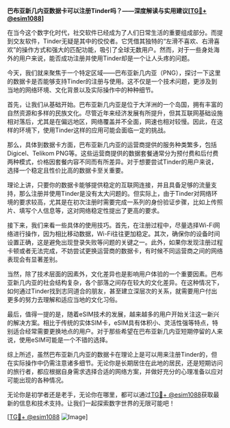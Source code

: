 **巴布亚新几内亚数据卡可以注册Tinder吗？——深度解读与实用建议[[TG💪+ @esim1088](https://t.me/s/esim1088)]**

在当今这个数字化时代，社交软件已经成为了人们日常生活的重要组成部分。而提到交友软件，Tinder无疑是其中的佼佼者。它凭借其独特的“左滑不喜欢、右滑喜欢”的操作方式和强大的匹配功能，吸引了全球无数用户。然而，对于一些身处海外的用户来说，能否成功注册并使用Tinder却是一个让人头疼的问题。

今天，我们就来聚焦于一个特定区域——巴布亚新几内亚（PNG），探讨一下这里的数据卡是否能够支持Tinder的注册与使用。这不仅是一个技术问题，更涉及到当地的网络环境、文化背景以及实际操作中的种种细节。

首先，让我们从基础开始。巴布亚新几内亚是位于大洋洲的一个岛国，拥有丰富的自然资源和多样的民族文化。尽管近年来经济发展有所提升，但其互联网基础设施相对落后，尤其是在偏远地区，网络覆盖并不全面，网速也相对较慢。因此，在这样的环境下，使用Tinder这样的应用可能会面临一定的挑战。

那么，具体到数据卡方面，巴布亚新几内亚的运营商提供的服务种类繁多，包括Digicel、Telikom PNG等。这些运营商提供的数据套餐通常分为预付费和后付费两种模式，价格因套餐内容不同而有所差异。对于想要尝试Tinder的用户来说，选择一个稳定且性价比高的数据卡至关重要。

理论上讲，只要你的数据卡能够提供稳定的互联网连接，并且具备足够的流量支持，那么注册并使用Tinder是没有太大问题的。但实际上，由于Tinder对网络环境的要求较高，尤其是在初次注册时需要完成一系列的身份验证步骤，比如上传照片、填写个人信息等，这对网络稳定性提出了更高的要求。

接下来，我们来看一些具体的使用技巧。首先，在注册过程中，尽量选择Wi-Fi网络进行操作，因为相比移动数据，Wi-Fi往往更加稳定。其次，确保你的设备时间设置正确，这是避免出现登录失败等问题的关键之一。此外，如果你发现注册过程卡顿或者无法完成，不妨尝试更换运营商的数据卡，有时候不同运营商之间的网络表现会有显著差别。

当然，除了技术层面的因素外，文化差异也是影响用户体验的一个重要因素。巴布亚新几内亚的社会结构复杂，各个部落之间存在较大的文化差异。在这种情况下，如何通过Tinder找到志同道合的朋友，甚至建立深层次的关系，就需要用户付出更多的努力去理解和适应当地的文化习俗。

最后，值得一提的是，随着eSIM技术的发展，越来越多的用户开始关注这一新兴的解决方案。相比于传统的实体SIM卡，eSIM具有体积小、灵活性强等特点，特别适合经常需要更换地点的用户。对于那些希望在巴布亚新几内亚短期停留的人来说，使用eSIM可能是一个不错的选择。

综上所述，虽然巴布亚新几内亚的数据卡在理论上是可以用来注册Tinder的，但在实际操作中仍需注意诸多细节。无论你是长期居住在此地的居民，还是短期访问的旅行者，都应根据自身需求选择合适的网络方案，并做好充分的心理准备以应对可能出现的各种情况。

无论你是初学者还是老手，无论你在哪里，都可以通过[TG💪+ @esim1088](https://t.me/s/esim1088)获取最新的信息和技术支持。让我们一起探索数字世界的无限可能吧！

[[TG💪+ @esim1088](https://t.me/s/esim1088) ![Image](https://i.postimg.cc/4NQfJmqS/Snipaste-2025-05-13-00-14-12.png)]